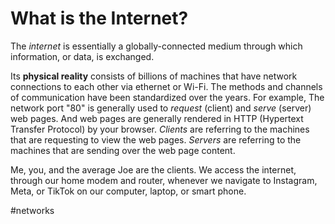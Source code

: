 # What is the Internet?

The *internet* is essentially a globally-connected medium through which information, or data, is exchanged.  

Its **physical reality** consists of billions of machines that have network connections to each other via ethernet or Wi-Fi. The methods and channels of communication have been standardized over the years. For example, The network port "80" is generally used to *request* (client) and *serve* (server) web pages. And web pages are generally rendered in HTTP (Hypertext Transfer Protocol) by your browser. *Clients* are referring to the machines that are requesting to view the web pages. *Servers* are referring to the machines that are sending over the web page content.

Me, you, and the average Joe are the clients. We access the internet, through our home modem and router, whenever we navigate to Instagram, Meta, or TikTok on our computer, laptop, or smart phone.  

#networks
